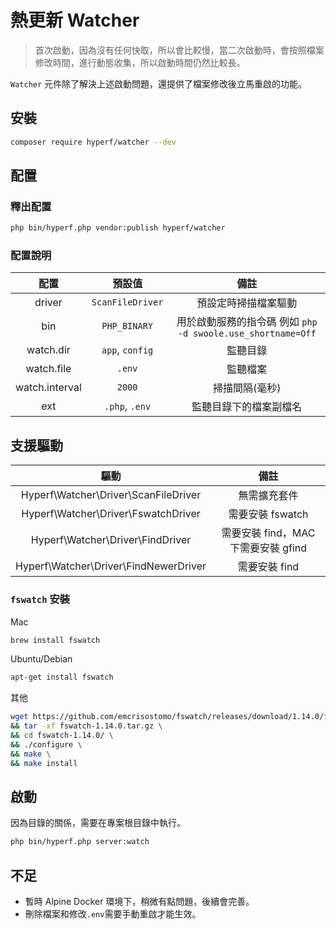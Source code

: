 # 熱更新 Watcher

> 首次啟動，因為沒有任何快取，所以會比較慢，當二次啟動時，會按照檔案修改時間，進行動態收集，所以啟動時間仍然比較長。

`Watcher` 元件除了解決上述啟動問題，還提供了檔案修改後立馬重啟的功能。

## 安裝

```bash
composer require hyperf/watcher --dev
```

## 配置

### 釋出配置

```bash
php bin/hyperf.php vendor:publish hyperf/watcher
```

### 配置說明

|      配置      |      預設值      |                            備註                             |
| :------------: | :--------------: | :---------------------------------------------------------: |
|     driver     | `ScanFileDriver` |                    預設定時掃描檔案驅動                     |
|      bin       |   `PHP_BINARY`   | 用於啟動服務的指令碼 例如 `php -d swoole.use_shortname=Off` |
|   watch.dir    | `app`, `config`  |                          監聽目錄                           |
|   watch.file   |      `.env`      |                          監聽檔案                           |
| watch.interval |      `2000`      |                       掃描間隔(毫秒)                        |
|      ext       |  `.php`, `.env`  |                   監聽目錄下的檔案副檔名                    |

## 支援驅動

|                 驅動                  |                備註                 |
| :-----------------------------------: | :---------------------------------: |
| Hyperf\Watcher\Driver\ScanFileDriver  |            無需擴充套件             |
|  Hyperf\Watcher\Driver\FswatchDriver  |          需要安裝 fswatch           |
|   Hyperf\Watcher\Driver\FindDriver    | 需要安裝 find，MAC 下需要安裝 gfind |
| Hyperf\Watcher\Driver\FindNewerDriver |            需要安裝 find            |

### `fswatch` 安裝

Mac

```bash
brew install fswatch
```

Ubuntu/Debian

```bash
apt-get install fswatch
```

其他

```bash
wget https://github.com/emcrisostomo/fswatch/releases/download/1.14.0/fswatch-1.14.0.tar.gz \
&& tar -xf fswatch-1.14.0.tar.gz \
&& cd fswatch-1.14.0/ \
&& ./configure \
&& make \
&& make install
```

## 啟動

因為目錄的關係，需要在專案根目錄中執行。

```bash
php bin/hyperf.php server:watch
```

## 不足

- 暫時 Alpine Docker 環境下，稍微有點問題，後續會完善。
- 刪除檔案和修改`.env`需要手動重啟才能生效。
